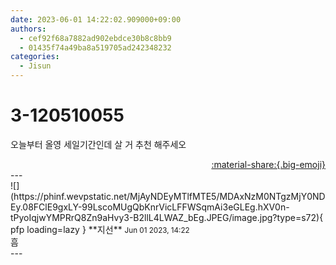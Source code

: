 ```yaml
---
date: 2023-06-01 14:22:02.909000+09:00
authors:
  - cef92f68a7882ad902ebdce30b8c8bb9
  - 01435f74a49ba8a519705ad242348232
categories:
  - Jisun
---
```


# 3-120510055

<div class="post-container" markdown="1">
<div class="content-container md-sidebar__scrollwrap" markdown="1">

오늘부터 올영 세일기간인데 살 거 추천 해주세오

</div>
</div>

<div style="text-align: right;" markdown="1">
<a href="https://weverse.io/fromis9/fanpost/3-120510055" style="text-align: right;">:material-share:{.big-emoji}</a>
</div>
---

<div class="comments-container md-sidebar__scrollwrap" markdown="1">
<div class="comment" markdown="1">
<div class='id-container' markdown="1">
![](https://phinf.wevpstatic.net/MjAyNDEyMTlfMTE5/MDAxNzM0NTgzMjY0NDEy.08FClE9gxLY-99LscoMUgQbKnrVicLFFWSqmAi3eGLEg.hXV0n-tPyoIqjwYMPRrQ8Zn9aHvy3-B2llL4LWAZ_bEg.JPEG/image.jpg?type=s72){ pfp loading=lazy }
**<span class="artist">지선</span>** <small>Jun 01 2023, 14:22</small><br>
</div>
<div class='comment-body' markdown="1">
흠 
</div>
</div>
</div>
---
